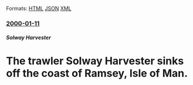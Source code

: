 
Formats: [HTML](/news/2000/01/11/the-trawler-solway-harvester-sinks-off-the-coast-of-ramsey-isle-of-man.html)  [JSON](/news/2000/01/11/the-trawler-solway-harvester-sinks-off-the-coast-of-ramsey-isle-of-man.json)  [XML](/news/2000/01/11/the-trawler-solway-harvester-sinks-off-the-coast-of-ramsey-isle-of-man.xml)  

### [2000-01-11](/news/2000/01/11/index.md)

##### Solway Harvester
# The trawler Solway Harvester sinks off the coast of Ramsey, Isle of Man.



